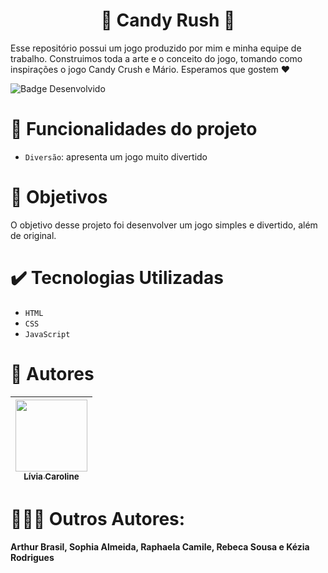 
<h1 align="center">🍬 Candy Rush 🏃</h1>

 
 <p>Esse repositório possui um jogo produzido por mim e minha equipe de trabalho. Construimos toda a arte e o conceito do jogo, tomando como inspirações o jogo Candy Crush e Mário. Esperamos que gostem ❤️</p>
 
 
 ![Badge Desenvolvido](https://img.shields.io/badge/STATUS-Finalizado-green)


 # :hammer: Funcionalidades do projeto

- `Diversão`: apresenta um jogo muito divertido

# :eyes: Objetivos

O objetivo desse projeto foi desenvolver um jogo simples e divertido, além de original. 


# :heavy_check_mark: Tecnologias Utilizadas

- `HTML`
- `CSS`
- `JavaScript`

# :woman: Autores

| [<img src="https://i.imgur.com/OO9DSbF.jpg" width=115><br><sub>Lívia Caroline</sub>](https://github.com/livinha11) |
| :---: |

# 🧑‍🤝‍🧑 Outros Autores:
#### Arthur Brasil, Sophia Almeida, Raphaela Camile, Rebeca Sousa e Kézia Rodrigues
